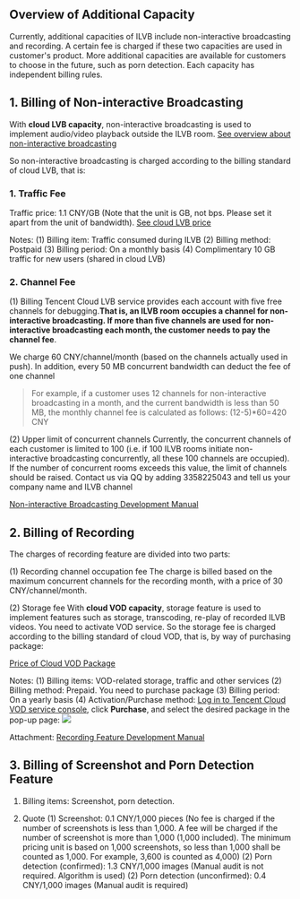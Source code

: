 ## Overview of Additional Capacity
Currently, additional capacities of ILVB include non-interactive broadcasting and recording. A certain fee is charged if these two capacities are used in customer's product.
More additional capacities are available for customers to choose in the future, such as porn detection. Each capacity has independent billing rules.

## 1. Billing of Non-interactive Broadcasting

With **cloud LVB capacity**, non-interactive broadcasting is used to implement audio/video playback outside the ILVB room. [See overview about non-interactive broadcasting](https://www.qcloud.com/document/product/268/7612)

So non-interactive broadcasting is charged according to the billing standard of cloud LVB, that is:

### 1. Traffic Fee
Traffic price: 1.1 CNY/GB (Note that the unit is GB, not bps. Please set it apart from the unit of bandwidth). [See cloud LVB price](https://www.qcloud.com/doc/product/267/%E4%BB%B7%E6%A0%BC%E6%80%BB%E8%A7%88#.E5.90.8E.E4.BB.98.E8.B4.B9.E6.8C.89.E9.9C.80.E4.BB.98.E8.B4.B9)

Notes:
(1) Billing item: Traffic consumed during ILVB
(2) Billing method: Postpaid
(3) Billing period: On a monthly basis
(4) Complimentary 10 GB traffic for new users (shared in cloud LVB)

### 2. Channel Fee

(1) Billing
Tencent Cloud LVB service provides each account with five free channels for debugging.**That is, an ILVB room occupies a channel for non-interactive broadcasting. If more than five channels are used for non-interactive broadcasting each month, the customer needs to pay the channel fee**.

We charge 60 CNY/channel/month (based on the channels actually used in push). In addition, every 50 MB concurrent bandwidth can deduct the fee of one channel

>For example, if a customer uses 12 channels for non-interactive broadcasting in a month, and the current bandwidth is less than 50 MB, the monthly channel fee is calculated as follows: (12-5)*60=420 CNY

(2) Upper limit of concurrent channels
Currently, the concurrent channels of each customer is limited to 100 (i.e. if 100 ILVB rooms initiate non-interactive broadcasting concurrently, all these 100 channels are occupied). If the number of concurrent rooms exceeds this value, the limit of channels should be raised. Contact us via QQ by adding 3358225043 and tell us your company name and ILVB channel

[Non-interactive Broadcasting Development Manual](https://www.qcloud.com/document/product/268/7612)



## 2. Billing of Recording

The charges of recording feature are divided into two parts:

(1) Recording channel occupation fee
The charge is billed based on the maximum concurrent channels for the recording month, with a price of 30 CNY/channel/month.

(2) Storage fee
With **cloud VOD capacity**, storage feature is used to implement features such as storage, transcoding, re-play of recorded ILVB videos. You need to activate VOD service.
So the storage fee is charged according to the billing standard of cloud VOD, that is, by way of purchasing package:

[Price of Cloud VOD Package](https://www.qcloud.com/product/vod.html#price)   



Notes:
(1) Billing items: VOD-related storage, traffic and other services
(2) Billing method: Prepaid. You need to purchase package
(3) Billing period: On a yearly basis
(4) Activation/Purchase method: [Log in to Tencent Cloud VOD service console](http://console.qcloud.com/video), click **Purchase**, and select the desired package in the pop-up page:
![](//mccdn.qcloud.com/static/img/9588caed8807738289c401f7de43b8c9/image.jpg)

Attachment: [Recording Feature Development Manual](https://www.qcloud.com/document/product/268/7640)


## 3. Billing of Screenshot and Porn Detection Feature

1. Billing items: Screenshot, porn detection.

2. Quote
(1) Screenshot: 0.1 CNY/1,000 pieces (No fee is charged if the number of screenshots is less than 1,000. A fee will be charged if the number of screenshot is more than 1,000 (1,000 included). The minimum pricing unit is based on 1,000 screenshots, so less than 1,000 shall be counted as 1,000. For example, 3,600 is counted as 4,000)
(2) Porn detection (confirmed): 1.3 CNY/1,000 images (Manual audit is not required. Algorithm is used)
(2) Porn detection (unconfirmed): 0.4 CNY/1,000 images (Manual audit is required)

